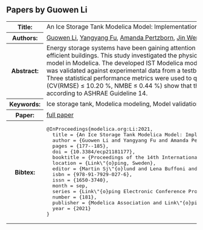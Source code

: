 ## Papers by Guowen Li
<table><tr><th>Title:</th>
<td>An Ice Storage Tank Modelica Model: Implementation and Validation</td>
</tr>
<tr><th>Authors:</th>
<td>
<a href="/proceedings/authors/GuowenLi">Guowen Li</a>, <a href="/proceedings/authors/YangyangFu">Yangyang Fu</a>, <a href="/proceedings/authors/AmandaPertzborn">Amanda Pertzborn</a>, <a href="/proceedings/authors/JinWen">Jin Wen</a> and <a href="/proceedings/authors/ZhengO'Neill">Zheng O’Neill</a></td>
</tr>
<tr><th>Abstract:</th>
<td>Energy storage systems have been gaining attention as a means of load management in grid-interactive efficient buildings. This study investigated the physics of the ice storage tank (IST) and implemented an IST model in Modelica. The developed IST Modelica model was compared with a similar model in EnergyPlus and was validated against experimental data from a testbed at the National Institute of Standards and Technology. Three statistical performance metrics were used to quantify the accuracy of the IST model. Validation results (CV(RMSE) ≤ 10.20 %, NMBE ≤ 0.44 %) show that the proposed model has a good prediction accuracy according to ASHRAE Guideline 14.</td></tr>
<tr><th>Keywords:</th>
<td>Ice storage tank, Modelica modeling, Model validation</td></tr>
<tr><th>Paper:</th>
<td><a href="https://doi.org/10.3384/ecp21181177">full paper</a></td>
</tr>
<tr><th>Bibtex:</th>
<td><pre>
@InProceedings{modelica.org:Li:2021,
  title = {An Ice Storage Tank Modelica Model: Implementation and Validation},
  author = {Guowen Li and Yangyang Fu and Amanda Pertzborn and Jin Wen and Zheng O{\textquoteright}Neill},
  pages = {177--185},
  doi = {10.3384/ecp21181177},
  booktitle = {Proceedings of the 14th International Modelica Conference},
  location = {Link\&quot;{o}ping, Sweden},
  editor = {Martin Sj\&quot;{o}lund and Lena Buffoni and Adrian Pop and Lennart Ochel},
  isbn = {978-91-7929-027-6},
  issn = {1650-3740},
  month = sep,
  series = {Link\&quot;{o}ping Electronic Conference Proceedings},
  number = {181},
  publisher = {Modelica Association and Link\&quot;{o}ping University Electronic Press},
  year = {2021}
}
</pre></td></tr>
</table><br>
